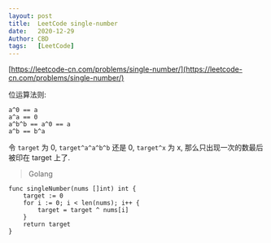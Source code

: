 ```yaml
---
layout: post
title:  LeetCode single-number
date:   2020-12-29
Author: CBD
tags:   [LeetCode]
---
```


[https://leetcode-cn.com/problems/single-number/](https://leetcode-cn.com/problems/single-number/)

位运算法则:

```text
a^0 == a
a^a == 0
a^b^b == a^0 == a
a^b == b^a
```

令 `target` 为 0, `target^a^a^b^b` 还是 0, `target^x` 为 x, 那么只出现一次的数最后被印在 target 上了.

> Golang

```golang
func singleNumber(nums []int) int {
	target := 0
	for i := 0; i < len(nums); i++ {
		target = target ^ nums[i]
	}
	return target
}
```
